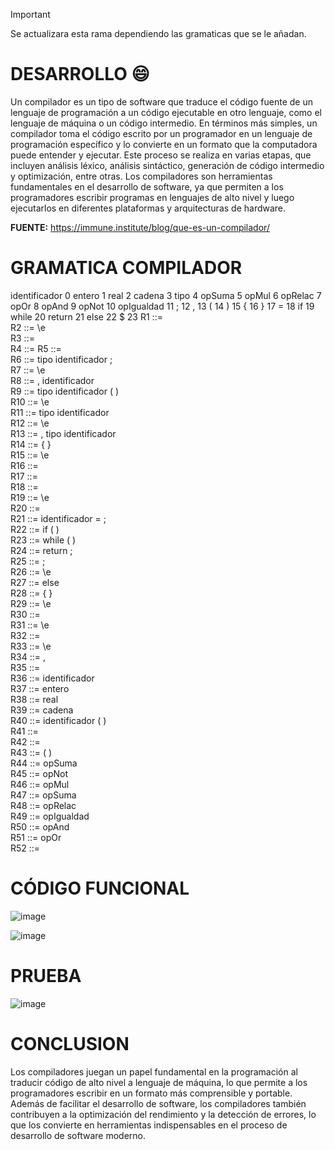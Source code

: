 > [!IMPORTANT]
> Se actualizara esta rama dependiendo las gramaticas que se le añadan.

# DESARROLLO 😄
Un compilador es un tipo de software que traduce el código fuente de un lenguaje 
de programación a un código ejecutable en otro lenguaje, como el lenguaje de 
máquina o un código intermedio. En términos más simples, un compilador toma el 
código escrito por un programador en un lenguaje de programación específico y lo 
convierte en un formato que la computadora puede entender y ejecutar. Este 
proceso se realiza en varias etapas, que incluyen análisis léxico, análisis sintáctico, 
generación de código intermedio y optimización, entre otras. Los compiladores son 
herramientas fundamentales en el desarrollo de software, ya que permiten a los 
programadores escribir programas en lenguajes de alto nivel y luego ejecutarlos en 
diferentes plataformas y arquitecturas de hardware. 

**FUENTE:**
https://immune.institute/blog/que-es-un-compilador/

# GRAMATICA COMPILADOR
identificador 0 
entero 1 
real 2 
cadena 3 
tipo 4 
opSuma 5 
opMul 6 
opRelac 7 
opOr 8 
opAnd 9 
opNot 10 
opIgualdad 11 
; 12 
, 13 
( 14 
) 15 
{ 16 
} 17 
= 18 
if 19 
while 20 
return 21 
else 22 
$ 23 
R1 <programa> ::= <Definiciones>  
R2 <Definiciones> ::= \e  
R3 <Definiciones> ::= <Definicion> <Definiciones>  
R4 <Definicion> ::= <DefVar> 
R5 <Definicion> ::= <DefFunc>  
R6 <DefVar> ::= tipo identificador <ListaVar> ;  
R7 <ListaVar> ::= \e  
R8 <ListaVar> ::= , identificador <ListaVar>  
R9 <DefFunc> ::= tipo identificador ( <Parametros> ) <BloqFunc>  
R10 <Parametros> ::= \e  
R11 <Parametros> ::= tipo identificador <ListaParam>  
R12 <ListaParam> ::= \e  
R13 <ListaParam> ::= , tipo identificador <ListaParam>  
R14 <BloqFunc> ::= { <DefLocales> }  
R15 <DefLocales> ::= \e  
R16 <DefLocales> ::= <DefLocal> <DefLocales>  
R17 <DefLocal> ::= <DefVar>  
R18 <DefLocal> ::= <Sentencia>  
R19 <Sentencias> ::= \e  
R20 <Sentencias> ::= <Sentencia> <Sentencias>  
R21 <Sentencia> ::= identificador = <Expresion> ;  
R22 <Sentencia> ::= if ( <Expresion> ) <SentenciaBloque> <Otro>  
R23 <Sentencia> ::= while ( <Expresion> ) <Bloque>  
R24 <Sentencia> ::= return <ValorRegresa> ;  
R25 <Sentencia> ::= <LlamadaFunc> ;  
R26 <Otro> ::= \e  
R27 <Otro> ::= else <SentenciaBloque>  
R28 <Bloque> ::= { <Sentencias> }  
R29 <ValorRegresa> ::= \e  
R30 <ValorRegresa> ::= <Expresion>  
R31 <Argumentos> ::= \e  
R32 <Argumentos> ::= <Expresion> <ListaArgumentos>  
R33 <ListaArgumentos> ::= \e  
R34 <ListaArgumentos> ::= , <Expresion> <ListaArgumentos>  
R35 <Termino> ::= <LlamadaFunc>  
R36 <Termino> ::= identificador  
R37 <Termino> ::= entero  
R38 <Termino> ::= real  
R39 <Termino> ::= cadena  
R40 <LlamadaFunc> ::= identificador ( <Argumentos> )  
R41 <SentenciaBloque> ::= <Sentencia>  
R42 <SentenciaBloque> ::= <Bloque>  
R43 <Expresion> ::= ( <Expresion> )  
R44 <Expresion> ::= opSuma <Expresion>  
R45 <Expresion> ::= opNot <Expresion>  
R46 <Expresion> ::= <Expresion> opMul <Expresion>  
R47 <Expresion> ::= <Expresion> opSuma <Expresion>  
R48 <Expresion> ::= <Expresion> opRelac <Expresion>  
R49 <Expresion> ::= <Expresion> opIgualdad <Expresion>  
R50 <Expresion> ::= <Expresion> opAnd <Expresion>  
R51 <Expresion> ::= <Expresion> opOr <Expresion>  
R52 <Expresion> ::= <Termino>

# CÓDIGO FUNCIONAL
![image](https://github.com/TortaAhogada02/Traductores-de-lenguaje/assets/102304790/657a383e-0d00-4c3e-a9ee-b21662eb7dd8)

![image](https://github.com/TortaAhogada02/Traductores-de-lenguaje/assets/102304790/5a60a95a-fd10-48f9-ba5c-1f680c4846ae)

# PRUEBA

![image](https://github.com/TortaAhogada02/Traductores-de-lenguaje/assets/102304790/6a231dcc-632c-45fc-9cd3-f775e3b527a1)

# CONCLUSION 
Los compiladores juegan un papel fundamental en la programación al traducir 
código de alto nivel a lenguaje de máquina, lo que permite a los programadores 
escribir en un formato más comprensible y portable. Además de facilitar el desarrollo 
de software, los compiladores también contribuyen a la optimización del rendimiento 
y la detección de errores, lo que los convierte en herramientas indispensables en el 
proceso de desarrollo de software moderno.
